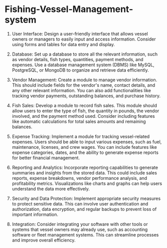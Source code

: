 # Fishing-Vessel-Management-system

1. User Interface: Design a user-friendly interface that allows vessel owners or managers to easily input and access information. Consider using forms and tables for data entry and display.

2. Database: Set up a database to store all the relevant information, such as vendor details, fish types, quantities, payment methods, and expenses. Use a database management system (DBMS) like MySQL, PostgreSQL, or MongoDB to organize and retrieve data efficiently.

3. Vendor Management: Create a module to manage vendor information. This should include fields for the vendor's name, contact details, and any other relevant information. You can also add functionalities like tracking vendor payments, outstanding balances, and purchase history.

4. Fish Sales: Develop a module to record fish sales. This module should allow users to enter the type of fish, the quantity in pounds, the vendor involved, and the payment method used. Consider including features like automatic calculations for total sales amounts and remaining balances.

5. Expense Tracking: Implement a module for tracking vessel-related expenses. Users should be able to input various expenses, such as fuel, maintenance, licenses, and crew wages. You can include features like expense categories, dates, and the ability to generate expense reports for better financial management.

6. Reporting and Analytics: Incorporate reporting capabilities to generate summaries and insights from the stored data. This could include sales reports, expense breakdowns, vendor performance analysis, and profitability metrics. Visualizations like charts and graphs can help users understand the data more effectively.

7. Security and Data Protection: Implement appropriate security measures to protect sensitive data. This can involve user authentication and authorization, data encryption, and regular backups to prevent loss of important information.

8. Integration: Consider integrating your software with other tools or systems that vessel owners may already use, such as accounting software or fleet management systems. This can streamline processes and improve overall efficiency.
